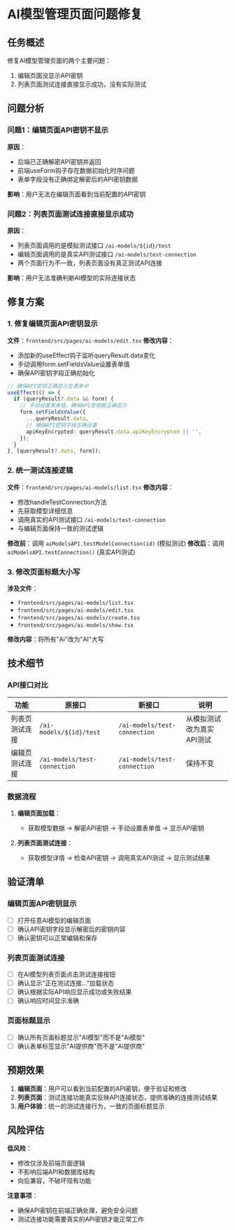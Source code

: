 # AI模型管理页面问题修复

## 任务概述
修复AI模型管理页面的两个主要问题：
1. 编辑页面没显示API密钥
2. 列表页面测试连接直接显示成功，没有实际测试

## 问题分析

### 问题1：编辑页面API密钥不显示
**原因**：
- 后端已正确解密API密钥并返回
- 前端useForm钩子存在数据初始化时序问题
- 表单字段没有正确绑定解密后的API密钥数据

**影响**：用户无法在编辑页面看到当前配置的API密钥

### 问题2：列表页面测试连接直接显示成功
**原因**：
- 列表页面调用的是模拟测试接口 `/ai-models/${id}/test`
- 编辑页面调用的是真实API测试接口 `/ai-models/test-connection`
- 两个页面行为不一致，列表页面没有真正测试API连接

**影响**：用户无法准确判断AI模型的实际连接状态

## 修复方案

### 1. 修复编辑页面API密钥显示
**文件**：`frontend/src/pages/ai-models/edit.tsx`
**修改内容**：
- 添加新的useEffect钩子监听queryResult.data变化
- 手动调用form.setFieldsValue设置表单值
- 确保API密钥字段正确初始化

```typescript
// 确保API密钥正确显示在表单中
useEffect(() => {
  if (queryResult?.data && form) {
    // 手动设置表单值，确保API密钥能正确显示
    form.setFieldsValue({
      ...queryResult.data,
      // 确保API密钥字段正确设置
      apiKeyEncrypted: queryResult.data.apiKeyEncrypted || '',
    });
  }
}, [queryResult?.data, form]);
```

### 2. 统一测试连接逻辑
**文件**：`frontend/src/pages/ai-models/list.tsx`
**修改内容**：
- 修改handleTestConnection方法
- 先获取模型详细信息
- 调用真实的API测试接口 `/ai-models/test-connection`
- 与编辑页面保持一致的测试逻辑

**修改前**：调用 `aiModelsAPI.testModelConnection(id)` (模拟测试)
**修改后**：调用 `aiModelsAPI.testConnection()` (真实API测试)

### 3. 修改页面标题大小写
**涉及文件**：
- `frontend/src/pages/ai-models/list.tsx`
- `frontend/src/pages/ai-models/edit.tsx`
- `frontend/src/pages/ai-models/create.tsx`
- `frontend/src/pages/ai-models/show.tsx`

**修改内容**：将所有"Ai"改为"AI"大写

## 技术细节

### API接口对比
| 功能 | 原接口 | 新接口 | 说明 |
|------|--------|--------|------|
| 列表页测试连接 | `/ai-models/${id}/test` | `/ai-models/test-connection` | 从模拟测试改为真实API测试 |
| 编辑页测试连接 | `/ai-models/test-connection` | `/ai-models/test-connection` | 保持不变 |

### 数据流程
1. **编辑页面加载**：
   - 获取模型数据 → 解密API密钥 → 手动设置表单值 → 显示API密钥

2. **列表页面测试连接**：
   - 获取模型详情 → 检查API密钥 → 调用真实API测试 → 显示测试结果

## 验证清单

### 编辑页面API密钥显示
- [ ] 打开任意AI模型的编辑页面
- [ ] 确认API密钥字段显示解密后的密钥内容
- [ ] 确认密钥可以正常编辑和保存

### 列表页面测试连接
- [ ] 在AI模型列表页面点击测试连接按钮
- [ ] 确认显示"正在测试连接..."加载状态
- [ ] 确认根据实际API响应显示成功或失败结果
- [ ] 确认响应时间显示准确

### 页面标题显示
- [ ] 确认所有页面标题显示"AI模型"而不是"Ai模型"
- [ ] 确认表单标签显示"AI提供商"而不是"Ai提供商"

## 预期效果

1. **编辑页面**：用户可以看到当前配置的API密钥，便于验证和修改
2. **列表页面**：测试连接功能真实反映API连接状态，提供准确的连接测试结果
3. **用户体验**：统一的测试连接行为，一致的页面标题显示

## 风险评估

**低风险**：
- 修改仅涉及前端页面逻辑
- 不影响后端API和数据库结构
- 向后兼容，不破坏现有功能

**注意事项**：
- 确保API密钥在前端正确处理，避免安全问题
- 测试连接功能需要真实的API密钥才能正常工作
